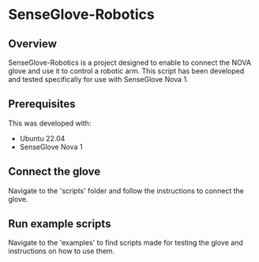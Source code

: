 # SenseGlove-Robotics

## Overview

SenseGlove-Robotics is a project designed to enable to connect the NOVA glove and use it to control a robotic arm. This script has been developed and tested specifically for use with SenseGlove Nova 1.

## Prerequisites

This was developed with:

- Ubuntu 22.04
- SenseGlove Nova 1

## Connect the glove

Navigate to the 'scripts' folder and follow the instructions to connect the glove.


## Run example scripts

Navigate to the 'examples' to find scripts made for testing the glove and instructions on how to use them.
